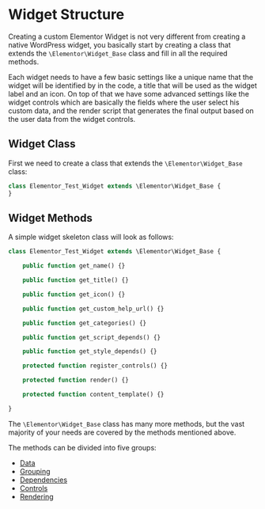 # Widget Structure

Creating a custom Elementor Widget is not very different from creating a native WordPress widget, you basically start by creating a class that extends the `\Elementor\Widget_Base` class and fill in all the required methods.

Each widget needs to have a few basic settings like a unique name that the widget will be identified by in the code, a title that will be used as the widget label and an icon. On top of that we have some advanced settings like the widget controls which are basically the fields where the user select his custom data, and the render script that generates the final output based on the user data from the widget controls.

## Widget Class

First we need to create a class that extends the `\Elementor\Widget_Base` class:

```php
class Elementor_Test_Widget extends \Elementor\Widget_Base {
}
```

## Widget Methods

A simple widget skeleton class will look as follows:

```php
class Elementor_Test_Widget extends \Elementor\Widget_Base {

	public function get_name() {}

	public function get_title() {}

	public function get_icon() {}

	public function get_custom_help_url() {}

	public function get_categories() {}

	public function get_script_depends() {}

	public function get_style_depends() {}

	protected function register_controls() {}

	protected function render() {}

	protected function content_template() {}

}
```

The `\Elementor\Widget_Base` class has many more methods, but the vast majority of your needs are covered by the methods mentioned above.

The methods can be divided into five groups:

* [Data](./widget-data)
* [Grouping](./widget-categories)
* [Dependencies](./widget-dependencies)
* [Controls](./widget-controls)
* [Rendering](./widget-rendering)
